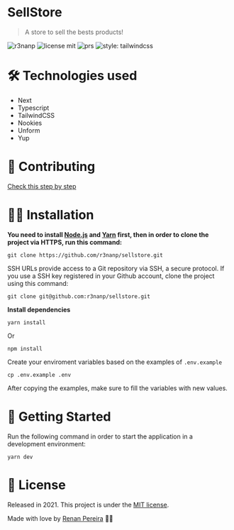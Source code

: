 # SellStore
> A store to sell the bests products!

![r3nanp](https://img.shields.io/badge/r3nanp-sellstore-blue?style=for-the-badge&logo=react)
![license mit](https://img.shields.io/github/license/r3nanp/sellstore?color=blue&label=LICENSE&logo=github&style=for-the-badge)
![prs](https://img.shields.io/static/v1?label=PRs&message=welcome&style=for-the-badge&color=24B36B&labelColor=000000)
![style: tailwindcss](https://img.shields.io/badge/tailwindcss-%2338B2AC.svg?style=for-the-badge&logo=tailwind-css&logoColor=white)

# 🛠 Technologies used

- Next
- Typescript
- TailwindCSS
- Nookies
- Unform
- Yup

# 🎉 Contributing

[Check this step by step](CONTRIBUTING.md)


# 👷‍♂️ Installation

**You need to install [Node.js](https://nodejs.org/en/download/) and [Yarn](https://yarnpkg.com/) first, then in order to clone the project via HTTPS, run this command:**

```
git clone https://github.com/r3nanp/sellstore.git
```

SSH URLs provide access to a Git repository via SSH, a secure protocol. If you use a SSH key registered in your Github account, clone the project using this command:

```
git clone git@github.com:r3nanp/sellstore.git
```

**Install dependencies**

```
yarn install
```

Or

```
npm install
```

Create your enviroment variables based on the examples of ```.env.example```

```
cp .env.example .env
```

After copying the examples, make sure to fill the variables with new values.

# 🏃 Getting Started

Run the following command in order to start the application in a development environment:

```yarn dev```

# :closed_book: License

Released in 2021.
This project is under the [MIT license](LICENSE).

Made with love by [Renan Pereira](https://github.com/r3nanp) 💜🚀
